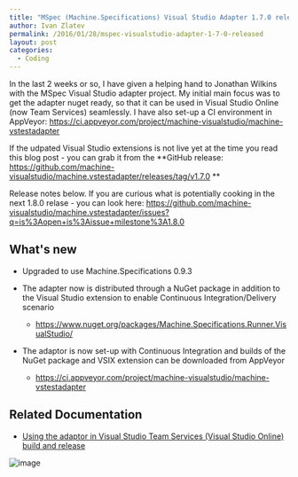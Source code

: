 ```yaml
---
title: "MSpec (Machine.Specifications) Visual Studio Adapter 1.7.0 released"
author: Ivan Zlatev
permalink: /2016/01/28/mspec-visualstudio-adapter-1-7-0-released
layout: post
categories:
  - Coding
---
```


In the last 2 weeks or so, I have given a helping hand to Jonathan Wilkins with the MSpec Visual Studio adapter project. My initial main focus was to get the adapter nuget ready, so that it can be used in Visual Studio Online (now Team Services) seamlessly. I have also set-up a CI environment in AppVeyor: https://ci.appveyor.com/project/machine-visualstudio/machine-vstestadapter

If the udpated Visual Studio extensions is not live yet at the time you read this blog post - you can grab it from the **GitHub release: https://github.com/machine-visualstudio/machine.vstestadapter/releases/tag/v1.7.0 **

Release notes below. If you are curious what is potentially cooking in the next 1.8.0 relase - you can look here: https://github.com/machine-visualstudio/machine.vstestadapter/issues?q=is%3Aopen+is%3Aissue+milestone%3A1.8.0

## What's new

* Upgraded to use Machine.Specifications 0.9.3

* The adapter now is distributed through a NuGet package in addition to the Visual Studio extension to enable Continuous Integration/Delivery scenario
   * https://www.nuget.org/packages/Machine.Specifications.Runner.VisualStudio/

* The adaptor is now set-up with Continuous Integration and builds of the NuGet package and VSIX extension can be downloaded from AppVeyor
    * https://ci.appveyor.com/project/machine-visualstudio/machine-vstestadapter

## Related Documentation

* [Using the adaptor in Visual Studio Team Services (Visual Studio Online) build and release](https://github.com/machine-visualstudio/machine.vstestadapter/wiki/Visual-Studio-Team-Services-(Visual-Studio-Online-VSO)-Support)

![image](https://cloud.githubusercontent.com/assets/79742/12643294/311c1d94-c5b3-11e5-90a9-741ca940ca36.png)
